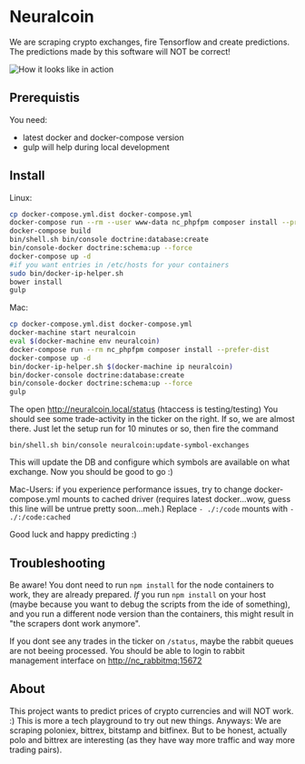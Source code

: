 Neuralcoin
==========

We are scraping crypto exchanges, fire Tensorflow and create predictions.
The predictions made by this software will NOT be correct! 


![How it looks like in action](https://github.com/leberknecht/neuralcoin/raw/master/web/images/running-example.png)


Prerequistis
------------
You need:
* latest docker and docker-compose version
* gulp will help during local development

Install
-----
Linux:
```bash
cp docker-compose.yml.dist docker-compose.yml
docker-compose run --rm --user www-data nc_phpfpm composer install --prefer-dist
docker-compose build
bin/shell.sh bin/console doctrine:database:create
bin/console-docker doctrine:schema:up --force
docker-compose up -d
#if you want entries in /etc/hosts for your containers
sudo bin/docker-ip-helper.sh
bower install
gulp
```

Mac: 
```bash
cp docker-compose.yml.dist docker-compose.yml
docker-machine start neuralcoin
eval $(docker-machine env neuralcoin)
docker-compose run --rm nc_phpfpm composer install --prefer-dist
docker-compose up -d
bin/docker-ip-helper.sh $(docker-machine ip neuralcoin)
bin/docker-console doctrine:database:create
bin/console-docker doctrine:schema:up --force
gulp
```

The open <http://neuralcoin.local/status> (htaccess is testing/testing)
You should see some trade-activity in the ticker on the right.
If so, we are almost there. Just let the setup run for 10 minutes or so, then fire the command 

    bin/shell.sh bin/console neuralcoin:update-symbol-exchanges
    
This will update the DB and configure which symbols are available on what exchange. 
Now you should be good to go :)

Mac-Users: if you experience performance issues, try to change docker-compose.yml mounts to cached driver (requires latest docker...wow, guess this line will be untrue pretty soon...meh.)
Replace `- ./:/code` mounts with `- ./:/code:cached` 

Good luck and happy predicting :)

Troubleshooting
-----
Be aware! You dont need to run `npm install` for the node containers to work, they are already prepared. _If_ you run `npm install` on your host (maybe because you want to debug the scripts from the ide of something), and you run a different node version than the containers, this might result in "the scrapers dont work anymore".

If you dont see any trades in the ticker on `/status`, maybe the rabbit queues are not beeing processed. You should be able to login to rabbit management interface on <http://nc_rabbitmq:15672>


About 
-----
This project wants to predict prices of crypto currencies and will NOT work. :) This is more a tech playground to try out new things. Anyways: We are scraping poloniex, bittrex, bitstamp and bitfinex. But to be honest, actually polo and bittrex are interesting (as they have way more traffic and way more trading pairs). 